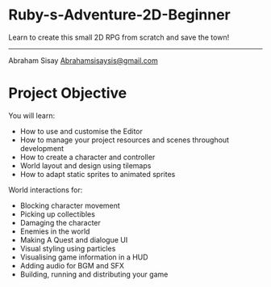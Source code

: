 # Ruby-s-Adventure-2D-Beginner
Learn to create this small 2D RPG from scratch and save the town!
<hr>

Abraham Sisay
 <Abrahamsisaysis@gmail.com>

# Project Objective
You will learn:
* How to use and customise the Editor
* How to manage your project resources and scenes throughout development
* How to create a character and controller 
* World layout and design using tilemaps
* How to adapt static sprites to animated sprites

World interactions for:
* Blocking character movement
* Picking up collectibles
* Damaging the character
* Enemies in the world
* Making A Quest and dialogue UI
* Visual styling using particles
* Visualising game information in a HUD
* Adding audio for BGM and SFX
* Building, running and distributing your game




